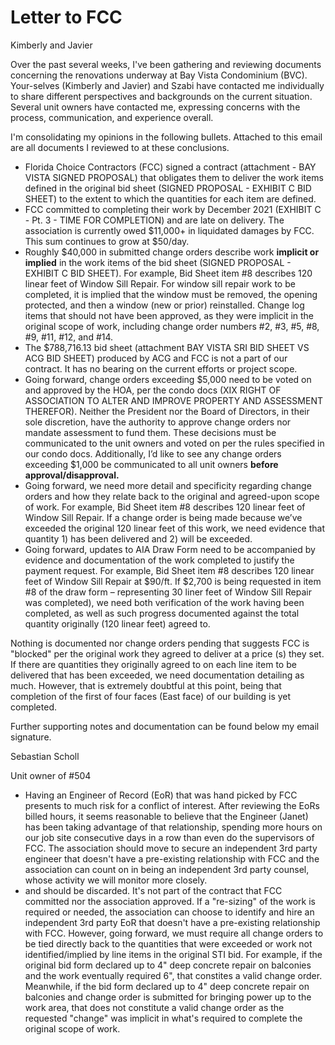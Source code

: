 # Letter to FCC

Kimberly and Javier

Over the past several weeks, I've been gathering and reviewing documents concerning the renovations underway at Bay Vista Condominium (BVC). Your-selves (Kimberly and Javier) and Szabi have contacted me individually to share different perspectives and backgrounds on the current situation. Several unit owners have contacted me, expressing concerns with the process, communication, and experience overall.

I'm consolidating my opinions in the following bullets. Attached to this email are all documents I reviewed to at these conclusions.

- Florida Choice Contractors (FCC) signed a contract (attachment - BAY VISTA SIGNED PROPOSAL) that obligates them to deliver the work items defined in the original bid sheet (SIGNED PROPOSAL - EXHIBIT C BID SHEET) to the extent to which the quantities for each item are defined.
- FCC committed to completing their work by December 2021 (EXHIBIT C - Pt. 3 - TIME FOR COMPLETION) and are late on delivery. The association is currently owed $11,000+ in liquidated damages by FCC. This sum continues to grow at $50/day.
- Roughly $40,000 in submitted change orders describe work **implicit or implied** in the work items of the bid sheet (SIGNED PROPOSAL - EXHIBIT C BID SHEET). For example, Bid Sheet item #8 describes 120 linear feet of Window Sill Repair. For window sill repair work to be completed, it is implied that the window must be removed, the opening protected, and then a window (new or prior) reinstalled. Change log items that should not have been approved, as they were implicit in the original scope of work, including change order numbers #2, #3, #5, #8, #9, #11, #12, and #14.
- The $788,716.13 bid sheet (attachment BAY VISTA SRI BID SHEET VS ACG BID SHEET) produced by ACG and FCC is not a part of our contract. It has no bearing on the current efforts or project scope.
- Going forward, change orders exceeding $5,000 need to be voted on and approved by the HOA, per the condo docs (XIX RIGHT OF ASSOCIATION TO ALTER AND IMPROVE PROPERTY AND ASSESSMENT THEREFOR). Neither the President nor the Board of Directors, in their sole discretion, have the authority to approve change orders nor mandate assessment to fund them. These decisions must be communicated to the unit owners and voted on per the rules specified in our condo docs. Additionally, I’d like to see any change orders exceeding $1,000 be communicated to all unit owners **before approval/disapproval.**
- Going forward, we need more detail and specificity regarding change orders and how they relate back to the original and agreed-upon scope of work. For example, Bid Sheet item #8 describes 120 linear feet of Window Sill Repair. If a change order is being made because we’ve exceeded the original 120 linear feet of this work, we need evidence that quantity 1) has been delivered and 2) will be exceeded.
- Going forward, updates to AIA Draw Form need to be accompanied by evidence and documentation of the work completed to justify the payment request. For example, Bid Sheet item #8 describes 120 linear feet of Window Sill Repair at $90/ft. If $2,700 is being requested in item #8 of the draw form – representing 30 liner feet of Window Sill Repair was completed), we need both verification of the work having been completed, as well as such progress documented against the total quantity originally (120 linear feet) agreed to.

Nothing is documented nor change orders pending that suggests FCC is "blocked" per the original work they agreed to deliver at a price (s) they set. If there are quantities they originally agreed to on each line item to be delivered that has been exceeded, we need documentation detailing as much. However, that is extremely doubtful at this point, being that completion of the first of four faces (East face) of our building is yet completed.

Further supporting notes and documentation can be found below my email signature.

Sebastian Scholl

Unit owner of #504

- Having an Engineer of Record (EoR) that was hand picked by FCC presents to much risk for a conflict of interest. After reviewing the EoRs billed hours, it seems reasonable to believe that the Engineer (Janet) has been taking advantage of that relationship, spending more hours on our job site consecutive days in a row than even do the supervisors of FCC. The association should move to secure an independent 3rd party engineer that doesn't have a pre-existing relationship with FCC and the association can count on in being an independent 3rd party counsel, whose activity we will monitor more closely.
- and should be discarded. It's not part of the contract that FCC committed nor the association approved. If a "re-sizing" of the work is required or needed, the association can choose to identify and hire an independent 3rd party EoR that doesn't have a pre-existing relationship with FCC. However, going forward, we must require all change orders to be tied directly back to the quantities that were exceeded or work not identified/implied by line items in the original STI bid. For example, if the original bid form declared up to 4" deep concrete repair on balconies and the work eventually required 6", that constites a valid change order. Meanwhile, if the bid form declared up to 4" deep concrete repair on balconies and change order is submitted for bringing power up to the work area, that does not constitute a valid change order as the requested "change" was implicit in what's required to complete the original scope of work.